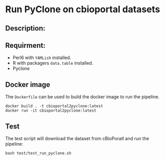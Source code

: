 # Run PyClone on cbioportal datasets
## Description:


## Requirment: 
- Perl6 with `YAMLish` installed.
- R with packagers `data.table` installed.
- Pyclone

## Docker image
The `Dockerfile` can be used to build the docker image to run the pipeline.
```
docker build . -t cbioportal2pyclone:latest
docker run -it cbioportal2pyclone:latest
```

## Test
The test script will download the dataset from cBioPoratl and run the pipeline:
```
bash test/test_run_pyclone.sh
```
